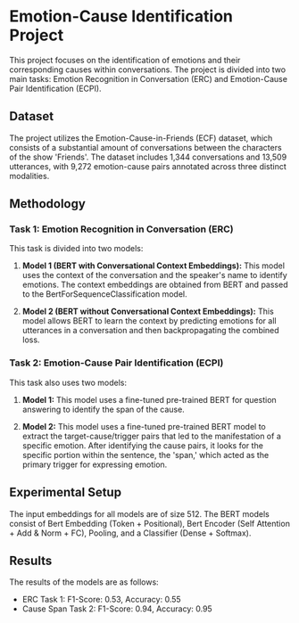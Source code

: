 # Emotion-Cause Identification Project

This project focuses on the identification of emotions and their corresponding causes within conversations. The project is divided into two main tasks: Emotion Recognition in Conversation (ERC) and Emotion-Cause Pair Identification (ECPI).

## Dataset

The project utilizes the Emotion-Cause-in-Friends (ECF) dataset, which consists of a substantial amount of conversations between the characters of the show 'Friends'. The dataset includes 1,344 conversations and 13,509 utterances, with 9,272 emotion-cause pairs annotated across three distinct modalities.

## Methodology

### Task 1: Emotion Recognition in Conversation (ERC)

This task is divided into two models:

1. **Model 1 (BERT with Conversational Context Embeddings):** This model uses the context of the conversation and the speaker's name to identify emotions. The context embeddings are obtained from BERT and passed to the  BertForSequenceClassification model.

2. **Model 2 (BERT without Conversational Context Embeddings):** This model allows BERT to learn the context by predicting emotions for all utterances in a conversation and then backpropagating the combined loss.

### Task 2: Emotion-Cause Pair Identification (ECPI)

This task also uses two models:

1. **Model 1:** This model uses a fine-tuned pre-trained BERT for question answering to identify the span of the cause.

2. **Model 2:** This model uses a fine-tuned pre-trained BERT model to extract the target-cause/trigger pairs that led to the manifestation of a specific emotion. After identifying the cause pairs, it looks for the specific portion within the sentence, the 'span,' which acted as the primary trigger for expressing emotion.

## Experimental Setup

The input embeddings for all models are of size 512. The BERT models consist of Bert Embedding (Token + Positional), Bert Encoder (Self Attention + Add & Norm + FC), Pooling, and a Classifier (Dense + Softmax).

## Results

The results of the models are as follows:

- ERC Task 1: F1-Score: 0.53, Accuracy: 0.55
- Cause Span Task 2: F1-Score: 0.94, Accuracy: 0.95
